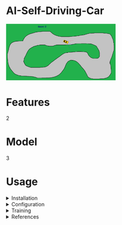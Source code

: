 # AI-Self-Driving-Car
<img
  src="https://github.com/domirom604/AI-Self-Driving-Car/blob/main/logo.png"
  alt="Alt text"
  title="Optional title"
  style="display: inline-block; margin: 0 auto; max-width: 300px">

# Features
2

# Model
3
# Usage

<details>
    <summary>Installation</summary>
      <p>Content 1 Content 1 Content 1 Content 1 Content 1</p>
</details>
         
<details>
    <summary>Configuration</summary>
       <p>Content 1 Content 1 Content 1 Content 1 Content 1</p>
</details>

<details> 
    <summary>Training</summary> (click to expand)
       <p>Content 1 Content 1 Content 1 Content 1 Content 1</p>
</details>
         
<details>
     <summary>References</summary>
       <p>Content 1 Content 1 Content 1 Content 1 Content 1</p>
</details>
